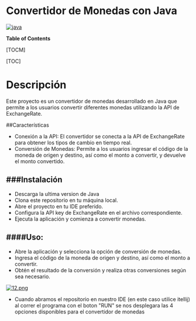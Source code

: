 # **Convertidor de Monedas con Java**

<a href='https://postimg.cc/68JQ8KSX' target='_blank'><img src='https://i.postimg.cc/68JQ8KSX/java.png' border='0' alt='java'/></a>










**Table of Contents**

[TOCM]

[TOC]

# Descripción
Este proyecto es un convertidor de monedas desarrollado en Java que permite a los usuarios convertir diferentes monedas utilizando la API de ExchangeRate.

##Características
- Conexión a la API: El convertidor se conecta a la API de ExchangeRate para obtener los tipos de cambio en tiempo real.
- Conversión de Monedas: Permite a los usuarios ingresar el código de la moneda de origen y destino, así como el monto a convertir, y devuelve el monto convertido.

###Instalación
------------
- Descarga la ultima version de Java
- Clona este repositorio en tu máquina local.
- Abre el proyecto en tu IDE preferido.
- Configura la API key de ExchangeRate en el archivo correspondiente.
- Ejecuta la aplicación y comienza a convertir monedas.

####Uso:
------------
- Abre la aplicación y selecciona la opción de conversión de monedas.
- Ingresa el código de la moneda de origen y destino, así como el monto a convertir.
- Obtén el resultado de la conversión y realiza otras conversiones según sea necesario.


[![12.png](https://i.postimg.cc/qvkNYP96/12.png)](https://postimg.cc/w7GxRGx9)



- Cuando abramos el repositorio en nuestro IDE (en este caso utilice itellij) al correr el programa con el boton "RUN" se nos desplegara las 4 opciones disponibles para el convertidor de monedas


